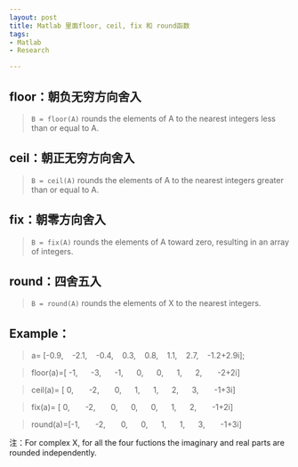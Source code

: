 ```yaml
---
layout: post
title: Matlab 里面floor, ceil, fix 和 round函数
tags:
- Matlab
- Research

---
```


## **floor：朝负无穷方向舍入**
> `B = floor(A)` rounds the elements of A to the nearest integers less than or equal to A.

## **ceil：朝正无穷方向舍入**
> `B = ceil(A)` rounds the elements of A to the nearest integers greater than or equal to A.

## **fix：朝零方向舍入**
> `B = fix(A)` rounds the elements of A toward zero, resulting in an array of integers.

## **round：四舍五入**
> `B = round(A)` rounds the elements of X to the nearest integers.

## **Example：**

> a= [-0.9,    -2.1,    -0.4,    0.3,    0.8,    1.1,    2.7,    -1.2+2.9i];
 
> floor(a)=[ -1,      -3,      -1,      0,      0,      1,      2,       -2+2i]
 
> ceil(a)= [ 0,       -2,       0,      1,      1,      2,      3,       -1+3i]

> fix(a)= [ 0,       -2,       0,      0,      0,      1,      2,       -1+2i]

> round(a)=[-1,       -2,       0,      0,      1,      1,      3,       -1+3i]

注：For complex X, for all the four fuctions the imaginary and real parts are rounded independently.
